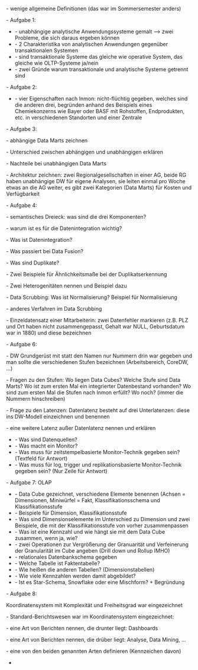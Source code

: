 \- wenige allgemeine Definitionen (das war im Sommersemester anders)

\- Aufgabe 1:

- \- unabhängige analytische Anwendungssysteme gemalt --> zwei Probleme, die sich daraus ergeben können
- \- 2 Charakteristika von analytischen Anwendungen gegenüber transaktionalen Systemen
- \- sind transaktionale Systeme das gleiche wie operative System, das gleiche wie OLTP-Systeme ja/nein
- \- zwei Gründe warum transaktionale und analytische Systeme getrennt sind

\- Aufgabe 2:

- \-  vier Eigenschaften nach Inmon: nicht-flüchtig gegeben, welches sind die  anderen drei, begründen anhand des Beispiels eines Chemiekonzerns wie  Bayer oder BASF mit Rohstoffen, Endprodukten, etc. in verschiedenen  Standorten und einer Zentrale

\- Aufgabe 3:

\- abhängige Data Marts zeichnen

\- Unterschied zwischen abhängigen und unabhängigen erklären

\- Nachteile bei unabhängigen Data Marts

\- Architektur zeichnen: zwei Regionalgesellschaften in einer AG, beide RG haben unabhängige DW für eigene Analysen, sie leiten einmal pro Woche etwas an die AG weiter, es gibt zwei Kategorien (Data Marts) für Kosten und Verfügbarkeit

\- Aufgabe 4:

\- semantisches Dreieck: was sind die drei Komponenten?

\- warum ist es für die Datenintegration wichtig?

\- Was ist Datenintegration?

\- Was passiert bei Data Fusion?

\- Was sind Duplikate?

\- Zwei Beispiele für Ähnlichkeitsmaße bei der Duplikatserkennung

\- Zwei Heterogenitäten nennen und Beispiel dazu

\- Data Scrubbing: Was ist Normalisierung? Beispiel für Normalisierung

\- anderes Verfahren im Data Scrubbing

\- Einzeldatensatz einer Mitarbeiterin: zwei Datenfehler markieren (z.B. PLZ und Ort haben nicht zusammengepasst, Gehalt war NULL, Geburtsdatum war in 1880) und diese bezeichnen

\- Aufgabe 6:

\- DW Grundgerüst mit statt den Namen nur Nummern drin war gegeben und man sollte die verschiedenen Stufen bezeichnen (Arbeitsbereich, CoreDW, ...)

\- Fragen zu den Stufen: Wo liegen Data Cubes? Welche Stufe sind Data Marts? Wo ist zum ersten Mal ein integrierter Datenbestand vorhanden? Wo sind zum ersten Mal die Stufen nach Inmon erfüllt? Wo noch? (immer die Nummern hinschreiben)

\- Frage zu den Latenzen: Datenlatenz besteht auf drei Unterlatenzen: diese ins DW-Modell einzeichnen und benennen

\- eine weitere Latenz außer Datenlatenz nennen und erklären

- \- Was sind Datenquellen?
- \- Was macht ein Monitor?
- \- Was muss für zeitstempelbasierte Monitor-Technik gegeben sein? (Textfeld für Antwort)
- \- Was muss für log, trigger und replikationsbasierte Monitor-Technik gegeben sein? (Nur Zeile für Antwort)

\- Aufgabe 7: OLAP

- \-  Data Cube gezeichnet, verschiedene Elemente benennen (Achsen =  Dimensionen, Miniwürfel = Fakt, Klassifikationsschema und  Klassifikationsstufe
- \- Beispiele für Dimension, Klassifikationsstufe
- \-  Was sind Dimensionselemente im Unterschied zu Dimension und zwei  Beispiele, die mit der Klassifikationsstufe von vorher zusammenpassen
- \- Was ist eine Kennzahl und wie hängt sie mit dem Data Cube zusammen, wenn ja, wie?
- \-  zwei Operationen zur Vergrößerung der Granuarität und Verfeinerung der  Granularität im Cube angeben (Drill down und Rollup IMHO)
- \- relationales Datenbankschema gegeben
- \- Welche Tabelle ist Faktentabelle?
- \- Wie heißen die anderen Tabellen? (Dimensionstabellen)
- \- Wie viele Kennzahlen werden damit abgebildet?
- \- Ist es Star-Schema, Snowflake oder eine Mischform? + Begründung

\- Aufgabe 8:

Koordinatensystem mit Komplexität und Freiheitsgrad war eingezeichnet

\- Standard-Berichtswesen war im Koordinatensystem eingezeichnet:

\- eine Art von Berichten nennen, die drunter liegt: Dashboards

\- eine Art von Berichten nennen, die drüber liegt: Analyse, Data Mining, ...

\- eine von den beiden genannten Arten definieren (Kennzeichen davon)

- 